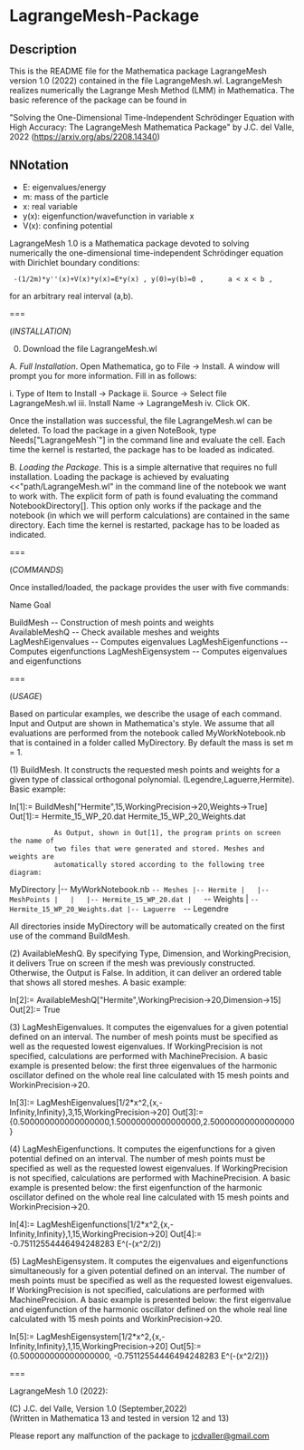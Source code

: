 # LagrangeMesh-Package

## Description
This is the README file for the Mathematica package LagrangeMesh
version 1.0 (2022) contained in the file LagrangeMesh.wl. LagrangeMesh 
realizes numerically the Lagrange Mesh Method (LMM) in Mathematica.
The basic reference of the package can be found in

"Solving the One-Dimensional Time-Independent Schrödinger Equation with 
      High Accuracy: The LagrangeMesh Mathematica Package"
                    by J.C. del Valle, 2022
                     (https://arxiv.org/abs/2208.14340)

             



## NNotation

   * E: eigenvalues/energy
   * m: mass of the particle
   * x: real variable
* y(x): eigenfunction/wavefunction in variable x
* V(x): confining potential




LagrangeMesh 1.0 is a Mathematica package devoted to solving numerically 
the one-dimensional time-independent Schrödinger equation with Dirichlet
boundary conditions:

     -(1/2m)*y''(x)+V(x)*y(x)=E*y(x) , y(0)=y(b)=0 ,      a < x < b ,

for an arbitrary real interval (a,b). 

===

(*INSTALLATION*)

0. Download the file LagrangeMesh.wl

A. *Full Installation*. Open Mathematica, go to File -> Install.
   A window will prompt you for more information. Fill in as follows:

  i. Type of Item to Install -> Package
 ii. Source -> Select file LagrangeMesh.wl 
iii. Install Name -> LagrangeMesh
 iv. Click OK.

Once the installation was successful, the file LagrangeMesh.wl can be
deleted. To load the package in a given NoteBook, type Needs["LagrangeMesh`"] 
in the command line and evaluate the cell. Each time the kernel is restarted, 
the package has to be loaded as indicated.


B. *Loading the Package*. This is a simple alternative that requires no
   full installation. Loading the package is achieved by evaluating
   <<"path/LagrangeMesh.wl" in the command line of the notebook
   we want to work with. The explicit form of path is found evaluating
   the command NotebookDirectory[]. This option only works if the package
   and the notebook (in which we will perform calculations) are contained
   in the same directory. Each time the kernel is restarted, package has to be
   loaded as indicated.

===

(*COMMANDS*)

Once installed/loaded, the package provides the user with five commands:

Name                                    Goal

BuildMesh              --   Construction of mesh points and weights            
AvailableMeshQ         --   Check available meshes and weights
LagMeshEigenvalues     --   Computes eigenvalues
LagMeshEigenfunctions  --   Computes eigenfunctions
LagMeshEigensystem     --   Computes eigenvalues and eigenfunctions


===

(*USAGE*)

Based on particular examples, we describe the usage of each command. Input and Output
are shown in Mathematica's style. We assume that all evaluations are performed from the
notebook called MyWorkNotebook.nb that is contained in a folder called MyDirectory. By
default the mass is set m = 1.


(1) BuildMesh. It constructs the requested mesh points and weights for a given type 
               of classical orthogonal polynomial. (Legendre,Laguerre,Hermite).
               Basic example: 

 In[1]:= BuildMesh["Hermite",15,WorkingPrecision->20,Weights->True]
Out[1]:= Hermite_15_WP_20.dat
         Hermite_15_WP_20_Weights.dat 
                
               As Output, shown in Out[1], the program prints on screen the name of
               two files that were generated and stored. Meshes and weights are 
               automatically stored according to the following tree diagram:

 MyDirectory
 |-- MyWorkNotebook.nb
 `-- Meshes
     |-- Hermite
     |   |-- MeshPoints
     |   |   |-- Hermite_15_WP_20.dat
     |   `-- Weights
     |       `-- Hermite_15_WP_20_Weights.dat
     |-- Laguerre 
     `-- Legendre

All directories inside MyDirectory will be automatically created on the first use
of the command BuildMesh.       


(2) AvailableMeshQ. By specifying Type, Dimension, and WorkingPrecision, it delivers True on 
                    screen if the mesh was previously constructed. Otherwise, the Output
                    is False. In addition, it can deliver an ordered table that shows
                    all stored meshes. A basic example:

 In[2]:= AvailableMeshQ["Hermite",WorkingPrecision->20,Dimension->15]
Out[2]:= True
                                 



(3) LagMeshEigenvalues. It computes the eigenvalues for a given potential defined on
                        an interval. The number of mesh points must be specified as 
                        well as the requested lowest eigenvalues. If WorkingPrecision
                        is not specified, calculations are performed with MachinePrecision.
                        A basic example is presented below: the first three eigenvalues
                        of the harmonic oscillator defined on the whole real line
                        calculated with 15 mesh points and WorkinPrecision->20.

 In[3]:= LagMeshEigenvalues[1/2*x^2,{x,-Infinity,Infinity},3,15,WorkingPrecision->20]
Out[3]:= {0.500000000000000000,1.50000000000000000,2.50000000000000000}
          
 

(4) LagMeshEigenfunctions. It computes the eigenfunctions for a given potential defined on
                           an interval. The number of mesh points must be specified as 
                           well as the requested lowest eigenvalues. If WorkingPrecision
                           is not specified, calculations are performed with MachinePrecision.
                           A basic example is presented below: the first eigenfunction 
                           of the harmonic oscillator defined on the whole real line
                           calculated with 15 mesh points and WorkinPrecision->20.

 In[4]:= LagMeshEigenfunctions[1/2*x^2,{x,-Infinity,Infinity},1,15,WorkingPrecision->20]
Out[4]:= -0.75112554446494248283 E^(-(x^2/2))

(5) LagMeshEigensystem. It computes the eigenvalues and eigenfunctions simultaneously 
                        for a given potential defined on an interval. The number of mesh
                        points must be specified as well as the requested lowest eigenvalues.
                        If WorkingPrecision is not specified, calculations are performed with
                        MachinePrecision. A basic example is presented below: the first
                        eigenvalue and eigenfunction of the harmonic oscillator defined
                        on the whole real line calculated with 15 mesh points and
                        WorkinPrecision->20.

 In[5]:= LagMeshEigensystem[1/2*x^2,{x,-Infinity,Infinity},1,15,WorkingPrecision->20]
Out[5]:= {0.500000000000000000, -0.75112554446494248283 E^(-(x^2/2))}

===

LagrangeMesh 1.0 (2022):

(C) J.C. del Valle, Version 1.0 (September,2022)  
    (Written in Mathematica 13 and tested in version 12 and 13)

Please report any malfunction of the package to jcdvaller@gmail.com
